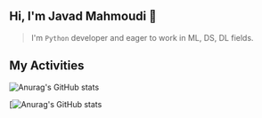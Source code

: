 ## Hi, I'm Javad Mahmoudi 👋

> I'm `Python` developer and eager to work in ML, DS, DL fields.

## My Activities
![Anurag's GitHub stats](https://github-readme-stats.vercel.app/api?username=javad1991&show_icons=true&theme=tokyonight)



[![Anurag's GitHub stats](https://github-readme-stats.vercel.app/api?username=javad1991)



